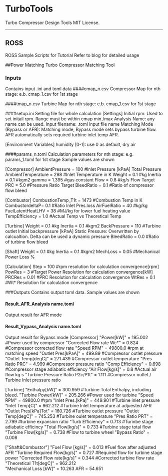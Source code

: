 # TurboTools
Turbo Compressor Design Tools
MIT License.
***

## ROSS
ROSS Sample Scripts for Tutorial
Refer to blog for detailed usage

##Power Matching
Turbo Compressor Matching Tool

### Inputs
Contains input .ini and toml data
####cmap_n.csv
Compressor Map for nth stage: e.b. cmap_1.csv for 1st stage

####tmap_n.csv
Turbine Map for nth stage: e.b. cmap_1.csv for 1st stage

####setup.ini
Setting file for whole calculation
[Settings]
Initial rpm: Used to set initail rpm. Range must be within cmap min./max
Analysis Name: any name can be used.
Input filename: .toml input file name
Matching Mode (Bypass or AFR): Matching mode, Bypass mode sets bypass turbine flow. AFR automatically sets required turbine inlet temp AFR.

[Environment Variables]
humidity [0-1]: use 0 as default, dry air


####params_n.toml
Calculation parameters for nth stage: e.g. params_1.toml for 1st stage
Sample values are shown

[Compressor]
AmbientPressure = 100 #Inlet Pressure [kPaA] Total Pressure
AmbientTemperature = 298 #Inlet Temperature in K
Weight = 0.1 #kg
Inertia = 0.1 #kgm2
gamma = 1.395 #gas constant
Flow = 0.8 #kg/s Flow Target
PRC = 5.0 #Pressure Ratio Target
BleedRatio = 0.1 #Ratio of compressor flow bleed

[Combustor]
CombustionTemp_T1t = 1473 #Combustion Temp in K
CombustordeltaP= 0.1 #Ratio Inlet Pres.loss
AirFuelRatio = 40 #kg/kg
FuelLatentHeatLHV = 38 #MJ/kg for lower fuel heating value
TempEfficiency = 1.0 #Actual Temp vs Theoretical Temp

[Turbine]
Weight = 0.1 #kg
Inertia = 0.1 #kgm2
BackPressure = 110 #Turbine outlet Initial backpressure [kPaA] Static Pressure: Overwritten by calcualtion. Delta can be used a dynamic pressure
BleedRatio = 0.0 #Ratio of turbine flow bleed

[Shaft]
Weight = 0.1 #kg
Inertia = 0.1 #kgm2
MechLoss = 0.05 #Mechanical Power Loss %

[Calculation]
Step = 100 #rpm resolution for calculation convergence[rpm]
PowRes = 3 #Target Power Resolution for calculation convergence[kW]
PRCRes = 0.01 #PRC Resolution for calculation convergence
WtRes = 0.1 #Wt* Resolution for calculation convergence

###Outputs
Contains output toml data. Sample values are shown
#### Result_AFR_Analysis name.toml
Output result for AFR mode

#### Result_Vypass_Analysis name.toml
Output result for Bypass mode
[Compressor]
"Power[kW]" = 195.002  #Power used by compressor 
"Corrected Flow rate Wc*" = 0.824  #Compressor corrected flow rate
"Speed RPM" = 49800.0  #rpm at matching speed
"Outlet Pres[kPaA]" = 499.89  #Compressor outlet pressure
"Outlet Temp[degC]" = 271.439  #Compressor outlet temperature
"Pres Ratio PRC" = 4.999  #Compressor pressure ratio
"Comp Efficiency" = 0.698   #Compressor stage adiabatic efficiency
"Air Flow[kg/s]" = 0.8   #Actual air flow kg.s
"Turbine Pressure Ratio P2c/P1t" = 1.111   #Compressor outlet / Turbine Inlet pressure ratio

[Turbine]
"Enthalpy[kW]" = 300.959   #Turbine Total Enthalpy, including bleed.
"Turbine Power[kW]" = 205.266   #Power used for turbine
"Speed RPM" = 49800.0   #rpm
"Inlet Pres.[kPa]" = 449.901  #Turbine inlet pressure
"Inlet Temp[C]" = 962.212   #Turbine Inlet temperature at adjuested AFR
"Outlet Pres[kPa]Tot" = 160.726   #Turbine outlet pressure
"Outlet Temp[degC]" = 745.253   #Turbine oulet temperature
"Pres Ratio PRT" = 2.799   #turbine expansion ratio
"Turb Efficiency" = 0.713   #Turinbe stage adiabatic efficincy
"Total Flow[kg/s]" = 0.733  #Turbine stage total flow
"Turbine Flow[kg/s]" = 0.738  #Flow to turbine wheel
"Bypass Ratio" = 0.008  

["Shaft&Combustor"]
"Fuel Flow [kg/s]" = 0.013   #Fuel flow after adjusted AFR
"Turbine Required Flow[kg/s]" = 0.727   #Required flow for turbine stage power
"Corrected Flow rate[kg/s]" = 0.344  #Corrected turbine flow rate
"Theoretical T1t[degC]" = 962.212   
"Mechanical Loss [kW]" = 10.263
AFR = 54.651

